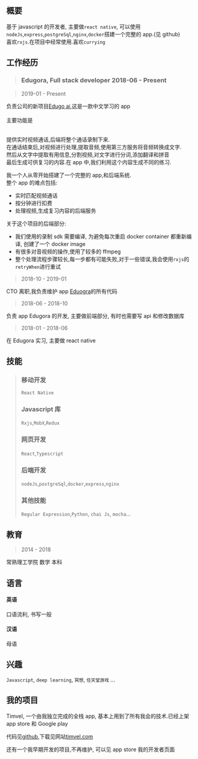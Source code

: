 ## 概要

基于 javascript 的开发者, 主要做`react native`, 可以使用`nodeJs`,`express`,`postgreSql`,`nginx`,`docker`搭建一个完整的 app.(见 github)
<br/>喜欢`rxjs`.在项目中经常使用.喜欢`currying`
<br/>

## 工作经历

> ### Edugora, Full stack developer 2018-06 - Present

> 2019-01 - Present

负责公司的新项目[Edugo ai](https://apps.apple.com/cn/app/id1460558223),这是一款中文学习的 app
<br/>
<br/>主要功能是

<br/>提供实时视频通话,后端将整个通话录制下来.
<br/>在通话结束后,对视频进行处理,提取音频,使用第三方服务将音频转换成文字.
<br/>然后从文字中提取有用信息,分割视频,对文字进行分词,添加翻译和拼音
<br/>最后生成可供复习的内容.在 app 中,我们利用这个内容生成不同的练习.

我一个人从零开始搭建了一个完整的 app,和后端系统.
<br/>
整个 app 的难点包括:

- 实时匹配视频通话
- 按分钟进行扣费
- 处理视频,生成复习内容的后端服务

关于这个项目的后端部分:

- 我们使用的录制 sdk 需要编译, 为避免每次重启 docker container 都重新编译, 创建了一个 docker image
- 有很多对音视频的操作,使用了较多的 ffmpeg
- 整个处理流程步骤较长,每一步都有可能失败,对于一些错误,我会使用`rxjs`的`retryWhen`进行重试

> 2018-10 - 2019-01

CTO 离职,我负责维护 app [Eduogra](https://itunes.apple.com/cn/app/id1253306402?mt=8)的所有代码

> 2018-06 - 2018-10

负责 app Edugora 的开发, 主要做前端部分, 有时也需要写 api 和修改数据库

> 2018-01 - 2018-06

在 Edugora 实习, 主要做 react native

## 技能

> ### 移动开发
>
> `React Native`
>
> ### Javascript 库
>
> `Rxjs`,`MobX`,`Redux`
>
> ### 网页开发
>
> `React`,`Typescript`
>
> ### 后端开发
>
> `nodeJs`,`postgreSql`,`docker`,`express`,`nginx`
>
> ### 其他技能
>
> `Regular Expression`,`Python`, `chai Js`, `mocha`...

## 教育

> 2014 - 2018

常熟理工学院 数学 本科

## 语言

#### 英语

口语流利, 书写一般

#### 汉语

母语

## 兴趣

`Javascript`, `deep learning`, `冥想`, `任天堂游戏` ...

## 我的项目

Timvel, 一个由我独立完成的全栈 app, 基本上用到了所有我会的技术.已经上架 app store 和 Google play

代码见[github](https://github.com/Singloo/timvel),下载见网站[timvel.com](https://timvel.com)

还有一个我早期开发的项目,不再维护, 可以见 app store 我的开发者页面
